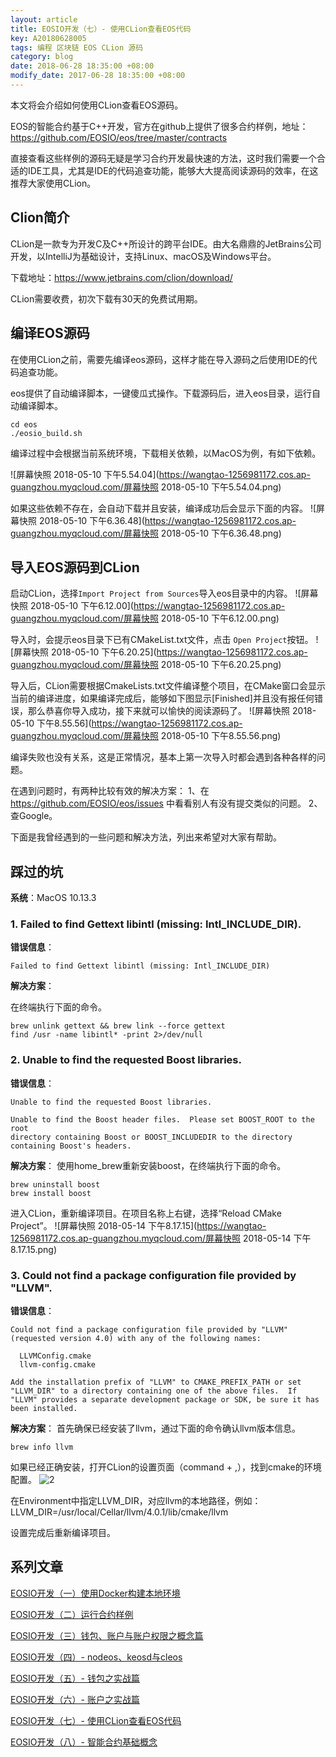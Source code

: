 ```yaml
---
layout: article
title: EOSIO开发（七）- 使用CLion查看EOS代码
key: A20180628005
tags: 编程 区块链 EOS CLion 源码
category: blog
date: 2018-06-28 18:35:00 +08:00
modify_date: 2017-06-28 18:35:00 +08:00
---
```


本文将会介绍如何使用CLion查看EOS源码。

EOS的智能合约基于C++开发，官方在github上提供了很多合约样例，地址：
https://github.com/EOSIO/eos/tree/master/contracts

直接查看这些样例的源码无疑是学习合约开发最快速的方法，这时我们需要一个合适的IDE工具，尤其是IDE的代码追查功能，能够大大提高阅读源码的效率，在这推荐大家使用CLion。

<!--more-->

## Clion简介

CLion是一款专为开发C及C++所设计的跨平台IDE。由大名鼎鼎的JetBrains公司开发，以IntelliJ为基础设计，支持Linux、macOS及Windows平台。

下载地址：https://www.jetbrains.com/clion/download/

CLion需要收费，初次下载有30天的免费试用期。

## 编译EOS源码

在使用CLion之前，需要先编译eos源码，这样才能在导入源码之后使用IDE的代码追查功能。

eos提供了自动编译脚本，一键傻瓜式操作。下载源码后，进入eos目录，运行自动编译脚本。

```
cd eos
./eosio_build.sh
```

编译过程中会根据当前系统环境，下载相关依赖，以MacOS为例，有如下依赖。

![屏幕快照 2018-05-10 下午5.54.04](https://wangtao-1256981172.cos.ap-guangzhou.myqcloud.com/屏幕快照 2018-05-10 下午5.54.04.png)

如果这些依赖不存在，会自动下载并且安装，编译成功后会显示下面的内容。
![屏幕快照 2018-05-10 下午6.36.48](https://wangtao-1256981172.cos.ap-guangzhou.myqcloud.com/屏幕快照 2018-05-10 下午6.36.48.png)


## 导入EOS源码到CLion

启动CLion，选择```Import Project from Sources```导入eos目录中的内容。
![屏幕快照 2018-05-10 下午6.12.00](https://wangtao-1256981172.cos.ap-guangzhou.myqcloud.com/屏幕快照 2018-05-10 下午6.12.00.png)

导入时，会提示eos目录下已有CMakeList.txt文件，点击
```Open Project```按钮。
![屏幕快照 2018-05-10 下午6.20.25](https://wangtao-1256981172.cos.ap-guangzhou.myqcloud.com/屏幕快照 2018-05-10 下午6.20.25.png)

导入后，CLion需要根据CmakeLists.txt文件编译整个项目，在CMake窗口会显示当前的编译进度，如果编译完成后，能够如下图显示[Finished]并且没有报任何错误，那么恭喜你导入成功，接下来就可以愉快的阅读源码了。
![屏幕快照 2018-05-10 下午8.55.56](https://wangtao-1256981172.cos.ap-guangzhou.myqcloud.com/屏幕快照 2018-05-10 下午8.55.56.png)

编译失败也没有关系，这是正常情况，基本上第一次导入时都会遇到各种各样的问题。

在遇到问题时，有两种比较有效的解决方案：
1、在 https://github.com/EOSIO/eos/issues 中看看别人有没有提交类似的问题。
2、查Google。

下面是我曾经遇到的一些问题和解决方法，列出来希望对大家有帮助。

## 踩过的坑

**系统**：MacOS 10.13.3

### 1. Failed to find Gettext libintl (missing: Intl_INCLUDE_DIR).

**错误信息**：

```
Failed to find Gettext libintl (missing: Intl_INCLUDE_DIR)
```

**解决方案**：

在终端执行下面的命令。

```
brew unlink gettext && brew link --force gettext
find /usr -name libintl* -print 2>/dev/null
```


### 2. Unable to find the requested Boost libraries.
**错误信息**：

```
Unable to find the requested Boost libraries.

Unable to find the Boost header files.  Please set BOOST_ROOT to the root
directory containing Boost or BOOST_INCLUDEDIR to the directory containing Boost's headers.
```

**解决方案**：
使用home_brew重新安装boost，在终端执行下面的命令。

```
brew uninstall boost
brew install boost
```

进入CLion，重新编译项目。在项目名称上右键，选择“Reload CMake Project”。
![屏幕快照 2018-05-14 下午8.17.15](https://wangtao-1256981172.cos.ap-guangzhou.myqcloud.com/屏幕快照 2018-05-14 下午8.17.15.png)


### 3. Could not find a package configuration file provided by "LLVM".

**错误信息**：

```
Could not find a package configuration file provided by "LLVM" (requested version 4.0) with any of the following names:

  LLVMConfig.cmake
  llvm-config.cmake

Add the installation prefix of "LLVM" to CMAKE_PREFIX_PATH or set "LLVM_DIR" to a directory containing one of the above files.  If "LLVM" provides a separate development package or SDK, be sure it has been installed.
```

**解决方案**：
首先确保已经安装了llvm，通过下面的命令确认llvm版本信息。

```
brew info llvm
```

如果已经正确安装，打开CLion的设置页面（command + ,），找到cmake的环境配置。
![2](https://wangtao-1256981172.cos.ap-guangzhou.myqcloud.com/2.png)

在Environment中指定LLVM_DIR，对应llvm的本地路径，例如：
LLVM_DIR=/usr/local/Cellar/llvm/4.0.1/lib/cmake/llvm

设置完成后重新编译项目。

## 系列文章

[EOSIO开发（一）使用Docker构建本地环境](https://www.taowong.com/blog/2018/06/23/eos-develop-1.html)

[EOSIO开发（二）运行合约样例](https://www.taowong.com/blog/2018/06/27/eos-develop-2.html)

[EOSIO开发（三）钱包、账户与账户权限之概念篇](https://www.taowong.com/blog/2018/06/28/eos-develop-3.html)

[EOSIO开发（四）- nodeos、keosd与cleos](https://www.taowong.com/blog/2018/06/28/eos-develop-4.html)

[EOSIO开发（五）- 钱包之实战篇](https://www.taowong.com/blog/2018/06/28/eos-develop-5.html)

[EOSIO开发（六）- 账户之实战篇](https://www.taowong.com/blog/2018/06/28/eos-develop-6.html)

[EOSIO开发（七）- 使用CLion查看EOS代码](https://www.taowong.com/blog/2018/06/28/eos-develop-7.html)

[EOSIO开发（八）- 智能合约基础概念](https://www.taowong.com/blog/2018/06/28/eos-develop-8.html)


